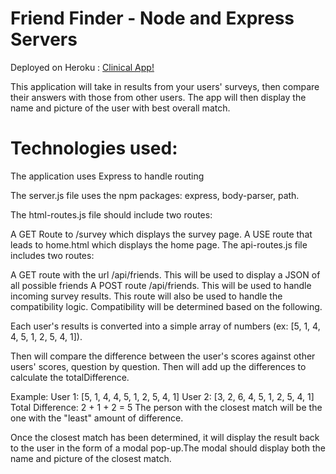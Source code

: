 # Friend Finder - Node and Express Servers

 Deployed on Heroku : [Clinical App!]( https://cherno-friend-finder.herokuapp.com/) 

This application will take in results from your users' surveys, then compare their answers with those from other users. The app will then display the name and picture of the user with best overall match.

# Technologies used:
The application uses Express to handle routing

The server.js file uses the npm packages: express, body-parser, path.

The html-routes.js file should include two routes:

A GET Route to /survey which displays the survey page.
A USE route that leads to home.html which displays the home page.
The api-routes.js file includes two routes:

A GET route with the url /api/friends. This will be used to display a JSON of all possible friends
A POST route /api/friends. This will be used to handle incoming survey results. This route will also be used to handle the compatibility logic.
Compatibility will be determined based on the following.

Each user's results is converted into a simple array of numbers (ex: [5, 1, 4, 4, 5, 1, 2, 5, 4, 1]).

Then will compare the difference between the user's scores against other users' scores, question by question. Then will add up the differences to calculate the totalDifference.

Example:
User 1: [5, 1, 4, 4, 5, 1, 2, 5, 4, 1]
User 2: [3, 2, 6, 4, 5, 1, 2, 5, 4, 1]
Total Difference: 2 + 1 + 2 = 5
The person with the closest match will be the one with the "least" amount of difference.

Once the closest match has been determined, it will display the result back to the user in the form of a modal pop-up.The modal should display both the name and picture of the closest match.

